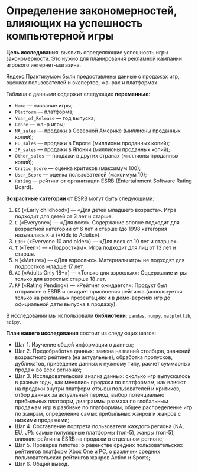 # Определение закономерностей, влияющих на успешность компьютерной игры

**Цель исследования**: выявить определяющие успешность игры закономерности. Это нужно для планирования рекламной кампании игрового интернет-магазина.

Яндекс.Практикумом были предоставлены данные о продажах игр, оценках пользователей и экспертов, жанрах и платформах.

Таблица с данными содержит следующие **переменные**:
- `Name` — название игры;
- `Platform` — платформа;
- `Year_of_Release` — год выпуска;
- `Genre` — жанр игры;
- `NA_sales` — продажи в Северной Америке (миллионы проданных копий);
- `EU_sales` — продажи в Европе (миллионы проданных копий);
- `JP_sales` — продажи в Японии (миллионы проданных копий);
- `Other_sales` — продажи в других странах (миллионы проданных копий);
- `Critic_Score` — оценка критиков (максимум 100);
- `User_Score` — оценка пользователей (максимум 10);
- `Rating` — рейтинг от организации ESRB (Entertainment Software Rating Board). 

**Возрастные категории** от ESRB могут быть следующими:
1. `EC` («Early childhood») — «Для детей младшего возраста». Игра подходит для детей от 3 лет и старше.
2. `E` («Everyone») — «Для всех». Содержание вполне подходит для возрастной категории от 6 лет и старше (до 1998 категория называлась `K-A` («Kids to Adults»).
3. `E10+` («Everyone 10 and older») — «Для всех от 10 лет и старше».
4. `T` («Teen») — «Подросткам». Игра подходит для лиц от 13 лет и старше.
5. `M` («Mature») — «Для взрослых». Материалы игры не подходят для подростков младше 17 лет. 
6. `AO` («Adults Only 18+») — «Только для взрослых»: Содержание игры только для взрослых старше 18 лет. 
7. `RP` («Rating Pending») — «Рейтинг ожидается»: Продукт был отправлен в ESRB и ожидает присвоения рейтинга (используется только на рекламных презентациях и в демо-версиях игр до официальной даты выпуска в продажу).

В исследовании мы использовали **библиотеки**: `pandas`, `numpy`, `matplotlib`, `scipy`.

**План нашего исследования** состоит из следующих шагов:
- Шаг 1. Изучение общей информации о данных;
- Шаг 2. Предобработка данных: замена названий столбцов, значений возрастного рейтинга (на актуальные), обработка пропусков, дубликатов, приведение данных к нужному типу, расчет суммарных продаж во всех регионах;
- Шаг 3. Исследовательский анализ данных: сколько игр выпускалось в разные годы, как менялись продажи по платформам, как влияют на продажи внутри платформ отзывы пользователей и критиков, отбор данных за актуальный период, выбор потенциально прибыльных платформ, диаграммы размаха по глобальным продажам игр в разбивке по платформам, общее распределение игр по жанрам, определение самых прибыльных жанров и жанров с низкими продажами;
- Шаг 4. Составление портрета пользователя каждого региона (NA, EU, JP): самые популярные платформы (топ-5), жанры (топ-5), влияние рейтинга ESRB на продажи в отдельном регионе;
- Шаг 5. Проверка гипотез: о равенстве средних пользовательских рейтингов платформ Xbox One и PC, о различии средних пользовательских рейтингов жанров Action и Sports;
- Шаг 6. Общий вывод.
